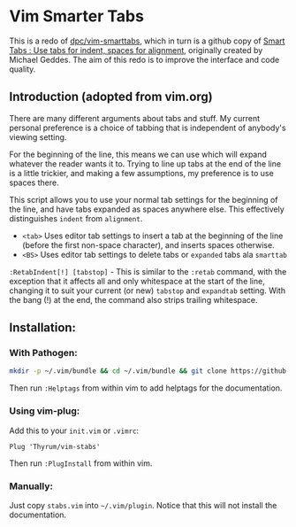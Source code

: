 # Vim Smarter Tabs

This is a redo of [dpc/vim-smarttabs](https://github.com/dpc/vim-smarttabs),
which in turn is a github copy of [Smart Tabs : Use tabs for indent, spaces for alignment](http://www.vim.org/scripts/script.php?script_id=231),
originally created by Michael Geddes. The aim of this redo is to improve the
interface and code quality.

## Introduction (adopted from vim.org)

There are many different arguments about tabs and stuff.  My current personal
preference is a choice of tabbing that is independent of anybody's viewing
setting.

For the beginning of the line, this means we can use <tabs> which will expand
whatever the reader wants it to.  Trying to line up tabs at the end of the line
is a little trickier, and making a few assumptions, my preference is to use
spaces there.

This script allows you to use your normal tab settings for the beginning of the
line, and have tabs expanded as spaces anywhere else.  This effectively
distinguishes `indent` from `alignment`.

* `<tab>`  Uses editor tab settings to insert a tab at the beginning of the
  line (before the first non-space character), and inserts spaces otherwise.
* `<BS>`  Uses editor tab settings to delete tabs or `expanded` tabs ala
  `smarttab`

`:RetabIndent[!] [tabstop]` - This is similar to the `:retab` command, with the
exception that it affects all and only whitespace at the start of the line,
changing it to suit your current (or new) `tabstop` and `expandtab` setting.
With the bang (!) at the end, the command also strips trailing  whitespace.

## Installation:

### With Pathogen:

```sh
mkdir -p ~/.vim/bundle && cd ~/.vim/bundle && git clone https://github.com/Thyrum/vim-stabs.git
```

Then run `:Helptags` from within vim to add helptags for the documentation.

### Using vim-plug:

Add this to your `init.vim` or `.vimrc`:
```vim
Plug 'Thyrum/vim-stabs'
```

Then run `:PlugInstall` from within vim.

### Manually:

Just copy `stabs.vim` into `~/.vim/plugin`. Notice that this will not
install the documentation.
